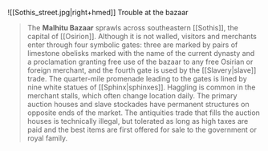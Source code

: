 ![[Sothis_street.jpg|right+hmed]] 
 Trouble at the bazaar
> The **Malhitu Bazaar** sprawls across southeastern [[Sothis]], the capital of [[Osirion]]. Although it is not walled, visitors and merchants enter through four symbolic gates: three are marked by pairs of limestone obelisks marked with the name of the current dynasty and a proclamation granting free use of the bazaar to any free Osirian or foreign merchant, and the fourth gate is used by the [[Slavery|slave]] trade. The quarter-mile promenade leading to the gates is lined by nine white statues of [[Sphinx|sphinxes]]. Haggling is common in the merchant stalls, which often change location daily. The primary auction houses and slave stockades have permanent structures on opposite ends of the market. The antiquities trade that fills the auction houses is technically illegal, but tolerated as long as high taxes are paid and the best items are first offered for sale to the government or royal family.









